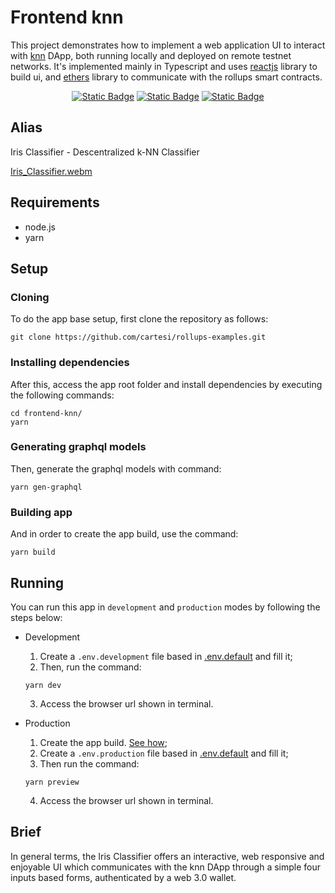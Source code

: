 # Frontend knn

This project demonstrates how to implement a web application UI to interact with [knn](../knn/) DApp, both running locally and deployed on remote testnet networks.
It's implemented mainly in Typescript and uses [reactjs](https://reactjs.org/) library to build ui, and [ethers](https://docs.ethers.io/v5/) library to communicate with the rollups smart contracts.

<div align="center">
    
  <a href="">[![Static Badge](https://img.shields.io/badge/cartesi--rollups-1.0.0-5bd1d7)](https://docs.cartesi.io/cartesi-rollups/)</a>
  <a href="">[![Static Badge](https://img.shields.io/badge/react.js-18.0.17-green)](https://react.dev/)</a>
  <a href="">[![Static Badge](https://img.shields.io/badge/ethers-5.7-brown)](https://docs.ethers.io/v5/)</a>
</div>

## Alias

Iris Classifier - Descentralized k-NN Classifier

[Iris_Classifier.webm](https://github.com/MarcusSouzaLocus/rollups-examples/assets/101931038/a1426c99-bbce-4fad-9fc2-093360f33dfd)

## Requirements

- node.js
- yarn

## Setup

### Cloning

To do the app base setup, first clone the repository as follows:

```shell
git clone https://github.com/cartesi/rollups-examples.git
```

### Installing dependencies

After this, access the app root folder and install dependencies by executing the following commands:

```shell
cd frontend-knn/
yarn
```

### Generating graphql models

Then, generate the graphql models with command:

```shell
yarn gen-graphql
```

### Building app

And in order to create the app build, use the command:

```shell
yarn build
```

## Running

You can run this app in `development` and `production` modes by following the steps below:

- Development

    1. Create a `.env.development` file based in [.env.default](.env.default) and fill it;
    2. Then, run the command:
    ```shell
    yarn dev
    ```
    3. Access the browser url shown in terminal.

- Production

    1. Create the app build. [See how](#building-app);
    2. Create a `.env.production` file based in [.env.default](.env.default) and fill it;
    3. Then run the command:
    ```shell
    yarn preview
    ```
    4. Access the browser url shown in terminal.

## Brief

In general terms, the Iris Classifier offers an interactive, web responsive and enjoyable UI which communicates with the knn DApp through a simple four inputs based forms, authenticated by a web 3.0 wallet.


